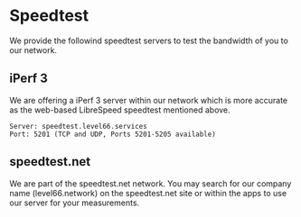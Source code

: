 # Speedtest

We provide the followind speedtest servers to test the bandwidth of you to our network.

## iPerf 3
We are offering a iPerf 3 server within our network which is more accurate as the web-based LibreSpeed speedtest mentioned above.

```
Server: speedtest.level66.services
Port: 5201 (TCP and UDP, Ports 5201-5205 available)
```

## speedtest.net
We are part of the speedtest.net network. You may search for our company name (level66.network) on the speedtest.net site or within the apps to use our server for your measurements.
